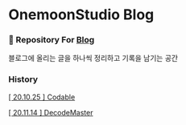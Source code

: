 # OnemoonStudio Blog

### 📝 Repository For [Blog](https://onemoonstudio.tistory.com/)

블로그에 올리는 글을 하나씩 정리하고 기록을 남기는 공간

### History

[[ 20.10.25 ] Codable](https://github.com/onemoonStudio/OnemoonStudioBlog/blob/main/Codable.md)

[[ 20.11.14 ] DecodeMaster](https://github.com/onemoonStudio/OnemoonStudioBlog/blob/main/DecodeMaster.md)

